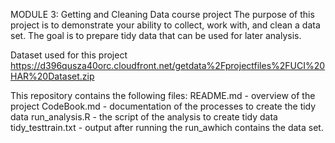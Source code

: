 MODULE 3: Getting and Cleaning Data course project
The purpose of this project is to demonstrate your ability to collect, work with, and clean a data set.
The goal is to prepare tidy data that can be used for later analysis. 

Dataset used for this project
https://d396qusza40orc.cloudfront.net/getdata%2Fprojectfiles%2FUCI%20HAR%20Dataset.zip

This repository contains the following files:
README.md - overview of the project
CodeBook.md - documentation of the processes to create the tidy data
run_analysis.R - the script of the analysis to create tidy data
tidy_testtrain.txt - output after running the run_awhich contains the data set.
